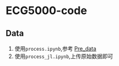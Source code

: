 # ECG5000-code

## Data

1. 使用`process.ipynb`,参考 [Pre_data](https://github.com/eoeair/Pre_Data)
2. 使用`process_jl.ipynb`,上传原始数据即可